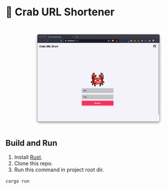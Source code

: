 #  🦀 Crab URL Shortener

<div align="center">
  <br>
    <img src="public/screen.png" alt="Screenshot1" width="70%">
  <br>
</div>

## Build and Run

1. Install [Rust](https://www.rust-lang.org/pt-BR/learn/get-started).
2. Clone this repo.
3. Run this command in project root dir.
```
cargo run
```

